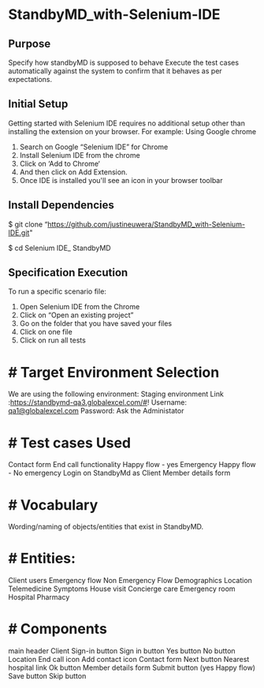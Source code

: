 # StandbyMD_with-Selenium-IDE
## Purpose
Specify how standbyMD is supposed to behave
Execute the test cases automatically  against the system to confirm that it behaves as per expectations.
## Initial Setup

Getting started with Selenium IDE requires no additional setup other than installing the extension on your browser. 
For example: Using Google chrome

1. Search on Google “Selenium IDE” for Chrome
2. Install Selenium IDE from the chrome
3. Click on ‘Add to Chrome‘ 
4. And then click on Add Extension.
5. Once IDE is installed you'll see an icon in your browser toolbar 

## Install Dependencies

$ git clone “https://github.com/justineuwera/StandbyMD_with-Selenium-IDE.git" 

$ cd Selenium IDE_ StandbyMD 

## Specification Execution

To run a specific scenario file:
1. Open Selenium IDE from the Chrome
2. Click on “Open an existing project” 
3. Go on the folder that you have saved your files
4. Click on one file 
5. Click on run all tests

# # Target Environment Selection

We are using the following environment:
Staging environment
Link :https://standbymd-qa3.globalexcel.com/#!
Username: qa1@globalexcel.com
Password: Ask the Administator

# # Test cases Used
Contact form
End call functionality
Happy flow - yes Emergency
Happy flow - No emergency 
Login on StandbyMd as Client
Member details form

# # Vocabulary

Wording/naming of objects/entities that exist in StandbyMD.

# # Entities:

Client users
Emergency flow
Non Emergency Flow
Demographics
Location
Telemedicine
Symptoms
House visit
Concierge care
Emergency room
Hospital
Pharmacy
 
# # Components

main header
Client Sign-in button
Sign in button
Yes button
No button
Location
End call icon
Add contact icon
Contact form
Next button
Nearest hospital link
Ok button
Member details form
Submit button (yes Happy flow)
Save button
Skip button
